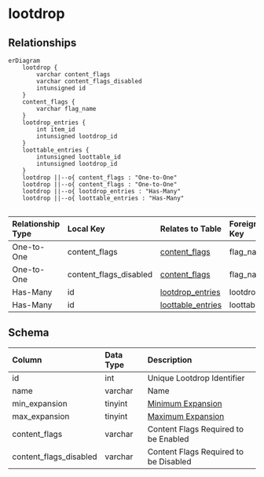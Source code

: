 # lootdrop

## Relationships

```mermaid
erDiagram
    lootdrop {
        varchar content_flags
        varchar content_flags_disabled
        intunsigned id
    }
    content_flags {
        varchar flag_name
    }
    lootdrop_entries {
        int item_id
        intunsigned lootdrop_id
    }
    loottable_entries {
        intunsigned loottable_id
        intunsigned lootdrop_id
    }
    lootdrop ||--o{ content_flags : "One-to-One"
    lootdrop ||--o{ content_flags : "One-to-One"
    lootdrop ||--o{ lootdrop_entries : "Has-Many"
    lootdrop ||--o{ loottable_entries : "Has-Many"


```


| Relationship Type | Local Key | Relates to Table | Foreign Key |
| :--- | :--- | :--- | :--- |
| One-to-One | content_flags | [content_flags](../../schema/flagging/content_flags.md) | flag_name |
| One-to-One | content_flags_disabled | [content_flags](../../schema/flagging/content_flags.md) | flag_name |
| Has-Many | id | [lootdrop_entries](../../schema/loot/lootdrop_entries.md) | lootdrop_id |
| Has-Many | id | [loottable_entries](../../schema/loot/loottable_entries.md) | loottable_id |


## Schema

| Column | Data Type | Description |
| :--- | :--- | :--- |
| id | int | Unique Lootdrop Identifier |
| name | varchar | Name |
| min_expansion | tinyint | [Minimum Expansion](../../../../server/operation/expansion-list) |
| max_expansion | tinyint | [Maximum Expansion](../../../../server/operation/expansion-list) |
| content_flags | varchar | Content Flags Required to be Enabled |
| content_flags_disabled | varchar | Content Flags Required to be Disabled |

